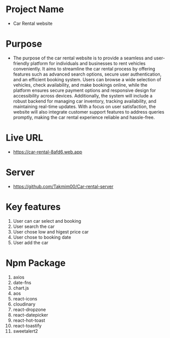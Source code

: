 # Project Name

- Car Rental website

# Purpose

- The purpose of the car rental website is to provide a seamless and user-friendly platform for individuals and businesses to rent vehicles conveniently. It aims to streamline the car rental process by offering features such as advanced search options, secure user authentication, and an efficient booking system. Users can browse a wide selection of vehicles, check availability, and make bookings online, while the platform ensures secure payment options and responsive design for accessibility across devices. Additionally, the system will include a robust backend for managing car inventory, tracking availability, and maintaining real-time updates. With a focus on user satisfaction, the website will also integrate customer support features to address queries promptly, making the car rental experience reliable and hassle-free.

# Live URL

- https://car-rental-8afd6.web.app

# Server 
- https://github.com/Takmim00/Car-rental-server
  
# Key features

1. User can car select and booking
2. User search the car
3. User chose low and higest price car
4. User chose to booking date
5. User add the car

# Npm Package

1. axios
2. date-fns
3. chart.js
4. aos
5. react-icons
6. cloudinary
7. react-dropzone
8. react-datepicker
9. react-hot-toast
10. react-toastify
11. sweetalert2
